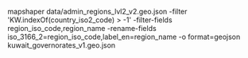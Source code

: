 mapshaper data/admin_regions_lvl2_v2.geo.json -filter 'KW.indexOf(country_iso2_code) > -1' -filter-fields region_iso_code,region_name -rename-fields iso_3166_2=region_iso_code,label_en=region_name -o format=geojson kuwait_governorates_v1.geo.json
